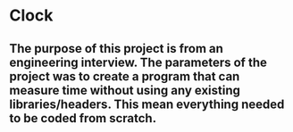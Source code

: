 # Clock

## The purpose of this project is from an engineering interview. The parameters of the project was to create a program that can measure time without using any existing libraries/headers. This mean everything needed to be coded from scratch. 

